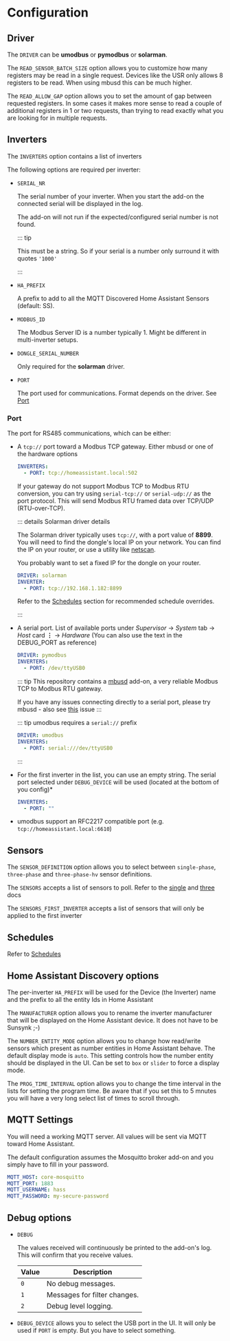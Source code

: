 # Configuration

## Driver

The `DRIVER` can be **umodbus** or **pymodbus** or **solarman**.

The `READ_SENSOR_BATCH_SIZE` option allows you to customize how many registers may be read in a single request. Devices like the USR only allows 8 registers to be read. When using mbusd this can be much higher.

The `READ_ALLOW_GAP` option allows you to set the amount of gap between requested registers. In some cases it makes more sense to read a couple of additional registers in 1 or two requests, than trying to read exactly what you are looking for in multiple requests.

## Inverters

The `INVERTERS` option contains a list of inverters

The following options are required per inverter:

- `SERIAL_NR`

  The serial number of your inverter. When you start the add-on the connected serial will be displayed in the log.

  The add-on will not run if the expected/configured serial number is not found.

  ::: tip

  This must be a string. So if your serial is a number only surround it with quotes `'1000'`

  :::

- `HA_PREFIX`

  A prefix to add to all the MQTT Discovered Home Assistant Sensors (default: SS).

- `MODBUS_ID`

  The Modbus Server ID is a number typically 1. Might be different in multi-inverter setups.

- `DONGLE_SERIAL_NUMBER`

  Only required for the **solarman** driver.

- `PORT`

  The port used for communications. Format depends on the driver. See [Port](#port)

### Port

The port for RS485 communications, which can be either:

- A `tcp://` port toward a Modbus TCP gateway. Either mbusd or one of the hardware options

  ```yaml
  INVERTERS:
    - PORT: tcp://homeassistant.local:502
  ```

  If your gateway do not support Modbus TCP to Modbus RTU conversion, you can try using `serial-tcp://` or `serial-udp://` as the port protocol. This will send Modbus RTU framed data over TCP/UDP (RTU-over-TCP).

  ::: details Solarman driver details

  The Solarman driver typically uses `tcp://`, with a port value of **8899**. You will need to find the dongle's local IP on your network. You can find the IP on your router, or use a utility like [netscan](https://www.portablefreeware.com/?id=730).

  You probably want to set a fixed IP for the dongle on your router.

  ```yaml
  DRIVER: solarman
  INVERTER:
    - PORT: tcp://192.168.1.182:8899
  ```

  Refer to the [Schedules](./schedules) section for recommended schedule overrides.

  :::

- A serial port. List of available ports under _Supervisor_ -> _System_ tab -> _Host_ card **&vellip;** -> _Hardware_ (You can also use the text in the DEBUG_PORT as reference)

  ```yaml
  DRIVER: pymodbus
  INVERTERS:
    - PORT: /dev/ttyUSB0
  ```

  ::: tip
  This repository contains a [mbusd](../guide/mbusd) add-on, a very reliable Modbus TCP to Modbus RTU gateway.

  If you have any issues connecting directly to a serial port, please try mbusd - also see [this](https://github.com/kellerza/sunsynk/issues/131) issue
  :::

  ::: tip
  umodbus requires a `serial://` prefix

  ```yaml
  DRIVER: umodbus
  INVERTERS:
    - PORT: serial:///dev/ttyUSB0
  ```

  :::

- For the first inverter in the list, you can use an empty string. The serial port selected under `DEBUG_DEVICE` will be used (located at the bottom of you config)*

  ```yaml
  INVERTERS:
    - PORT: ""
  ```

- umodbus support an RFC2217 compatible port (e.g. `tcp://homeassistant.local:6610`)

## Sensors

The `SENSOR_DEFINITION` option allows you to select between `single-phase`, `three-phase` and `three-phase-hv` sensor definitions.

The `SENSORS` accepts a list of sensors to poll. Refer to the [single](./definitions) and [three](./definitions3ph) docs

The `SENSORS_FIRST_INVERTER` accepts a list of sensors that will only be applied to the first inverter

## Schedules

Refer to [Schedules](./schedules)

## Home Assistant Discovery options

The per-inverter `HA_PREFIX` will be used for the Device (the Inverter) name and the prefix to all the entity Ids in Home Assistant

The `MANUFACTURER` option allows you to rename the inverter manufacturer that will be displayed on the Home Assistant device. It does not have to be Sunsynk ;-)

The `NUMBER_ENTITY_MODE` option allows you to change how read/write sensors which present as number entities in Home Assistant behave.
The default display mode is `auto`. This setting controls how the number entity should be displayed in the UI. Can be set to `box` or `slider` to force a display mode.

The `PROG_TIME_INTERVAL` option allows you to change the time interval in the lists for setting the program time.
Be aware that if you set this to 5 mnutes you will have a very long select list of times to scroll through.

## MQTT Settings

You will need a working MQTT server. All values will be sent via MQTT toward Home
Assistant.

The default configuration assumes the Mosquitto broker add-on and you simply have to
fill in your password.

```yaml
MQTT_HOST: core-mosquitto
MQTT_PORT: 1883
MQTT_USERNAME: hass
MQTT_PASSWORD: my-secure-password
```

## Debug options

- `DEBUG`

  The values received will continuously be printed to the add-on's log. This will confirm
  that you receive values.

  | Value | Description                  |
  | ----- | ---------------------------- |
  | `0`   | No debug messages.           |
  | `1`   | Messages for filter changes. |
  | `2`   | Debug level logging.         |

- `DEBUG_DEVICE` allows you to select the USB port in the UI. It will only be used if `PORT` is empty. But you have to select something.
